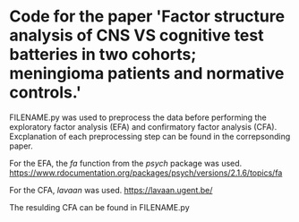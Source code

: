 # Code for the paper 'Factor structure analysis of CNS VS cognitive test batteries in two cohorts; meningioma patients and normative controls.'

FILENAME.py was used to preprocess the data before performing the exploratory factor analysis (EFA) and confirmatory factor analysis (CFA). Excplanation of each preprocessing step can be found in the correpsonding paper.

For the EFA, the *fa* function from the *psych* package was used. 
https://www.rdocumentation.org/packages/psych/versions/2.1.6/topics/fa

For the CFA, *lavaan* was used.
https://lavaan.ugent.be/

The resulding CFA can be found in FILENAME.py
